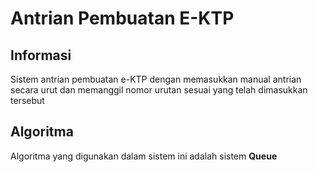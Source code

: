 # Antrian Pembuatan E-KTP

## Informasi
Sistem antrian pembuatan e-KTP dengan memasukkan manual antrian secara urut dan memanggil nomor urutan sesuai yang telah dimasukkan tersebut

## Algoritma
Algoritma yang digunakan dalam sistem ini adalah sistem **Queue**

